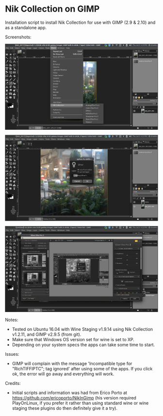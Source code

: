 Nik Collection on GIMP
===

Installation script to install Nik Collection for use with GIMP (2.9 & 2.10) and as a standalone app. 

Screenshots:

![](images/screen_1.png)


![](images/screen_2.png)


![](images/screen_3.png)

Notes:

* Tested on Ubuntu 16.04 with Wine Staging v1.9.14 using Nik Collection v1.2.11, and GIMP v2.9.5 (from git).
* Make sure that Windows OS version set for wine is set to XP.
* Depending on your system specs the apps can take some time to start.

Issues:

* GIMP will complain with the message 'Incompatible type for "RichTIFFIPTC"; tag ignored' after using some of the apps. If you click ok, the error will go away and everything will work.

Credits:

* Initial scripts and information was had from Erico Porto at https://github.com/ericoporto/NikInGimp (his version required PlayOnLinux, if you prefer it rather than using standard wine or wine staging these plugins do then definitely give it a try).


